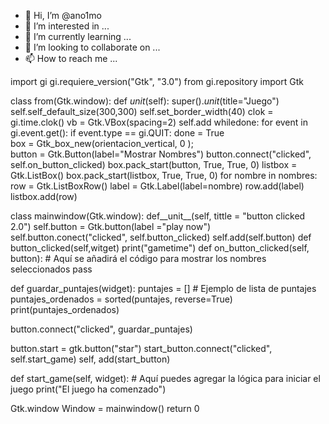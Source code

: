 - 👋 Hi, I’m @ano1mo
- 👀 I’m interested in ...
- 🌱 I’m currently learning ...
- 💞️ I’m looking to collaborate on ...
- 📫 How to reach me ...

<!---
ano1mo/ano1mo is a ✨ special ✨ repository because its `README.md` (this file) appears on your GitHub profile.
You can click the Preview link to take a look at your changes.
--->
import gi 
gi.requiere_version("Gtk", "3.0")
from gi.repository import Gtk

class from(Gtk.window):
    def _unit_(self):
        super()._unit_(title="Juego") 
        self.self_default_size(300,300)
        self.set_border_width(40)
        clok = gi.time.clok()
        vb = Gtk.VBox(spacing=2)
        self.add 
    whiledone:
    for event in gi.event.get():
        if event.type == gi.QUIT:
            done = True      
    box = Gtk_box_new(orientacion_vertical, 0 );        
    button = Gtk.Button(label="Mostrar Nombres")
   button.connect("clicked", self.on_button_clicked)
   box.pack_start(button, True, True, 0)
   listbox = Gtk.ListBox()
   box.pack_start(listbox, True, True, 0)
   for nombre in nombres:
       row = Gtk.ListBoxRow()
       label = Gtk.Label(label=nombre)
       row.add(label)
       listbox.add(row)


class mainwindow(Gtk.window):
    def__unit__(self, tittle = "button clicked 2.0")
    self.button = Gtk.button(label ="play now")
    self.button.conect("clicked", self.button_clicked)
    self.add(self.button)
    def button_clicked(self,witget)
        print("gametime")
    def on_button_clicked(self, button):
       # Aquí se añadirá el código para mostrar los nombres seleccionados
    pass

def guardar_puntajes(widget):
    puntajes = []  # Ejemplo de lista de puntajes
    puntajes_ordenados = sorted(puntajes, reverse=True)
    print(puntajes_ordenados)

button.connect("clicked", guardar_puntajes)

button.start = gtk.button("star")
start_button.connect("clicked", self.start_game)
self, add(start_button)

def start_game(self, widget):
        # Aquí puedes agregar la lógica para iniciar el juego
        print("El juego ha comenzado")


 Gtk.window
Window = mainwindow()
return 0
